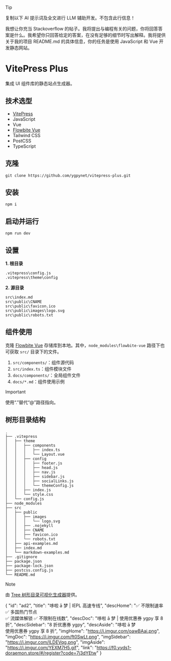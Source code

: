 > [!TIP]
> 复制以下 AI 提示词及全文进行 LLM 辅助开发。不包含此行信息！

我想让你充当 Stackoverflow 的帖子。我将提出与编程有关的问题，你将回答答案是什么。我希望你只回答给定的答案，在没有足够的细节时写出解释。我将提供关于我的项目 README.md 的具体信息，你的任务是使用 JavaScript 和 Vue 开发静态网站。

# VitePress Plus

集成 UI 组件库的静态站点生成器。

## 技术选型

- [VitePress](https://github.com/vuejs/vitepress)
- JavaScript
- Vue
- [Flowbite Vue](https://github.com/themesberg/flowbite-vue)
- Tailwind CSS
- PostCSS
- TypeScript

## 克隆

```
git clone https://github.com/ygpynet/vitepress-plus.git
```

## 安装

```
npm i
```

## 启动并运行

```
npm run dev
```

## 设置

**1. 根目录**

```
.vitepress\config.js
.vitepress\theme\config
```

**2. 源目录**

```
src\index.md
src\public\CNAME
src\public\favicon.ico
src\public\images\logo.svg
src\public\robots.txt
```

## 组件使用

克隆 [Flowbite Vue](https://github.com/themesberg/flowbite-vue.git) 存储库到本地。其中，`node_modules\flowbite-vue` 路径下也可获取 `src/` 目录下的文件。

1. `src/components/`：组件源代码
2. `src/index.ts`：组件模块文件
3. `docs/components/`：全局组件文件
4. `docs/*.md`：组件使用示例

> [!IMPORTANT]
> 使用“.”替代“@”路径指向。

## 树形目录结构

```
.
├── .vitepress
│   ├── theme
│   │   ├── components
│   │   │   ├── index.ts
│   │   │   └── Layout.vue
│   │   ├── config
│   │   │   ├── footer.js
│   │   │   ├── head.js
│   │   │   ├── nav.js
│   │   │   ├── sidebar.js
│   │   │   ├── socialLinks.js
│   │   │   └── themeConfig.js
│   │   ├── index.js
│   │   └── style.css
│   └── config.js
├── node_modules
├── src
│   ├── public
│   │   ├── images
│   │   │   └── logo.svg
│   │   ├── .nojekyll
│   │   ├── CNAME
│   │   ├── favicon.ico
│   │   └── robots.txt
│   ├── api-examples.md
│   ├── index.md
│   └── markdown-examples.md
├── .gitignore
├── package.json
├── package-lock.json
├── postcss.config.js
└── README.md
```

> [!NOTE]
> 由 [Tree 树形目录可视化生成器](https://devtool.tech/tree)提供。

{
    "id": "ad2",
    "title": "哆啦 ā 梦 | IEPL 高速专线",
    "descHome": "✅ 不限制速率 ✅ 多国热门节点<br>✅ 流媒体解锁 ✅ 不限制在线数",
    "descDoc": "哆啦 ā 梦 | 使用优惠券 ygpy 享 8 折",
    "descSidebar": "8 折优惠券 ygpy",
    "descAside": "哆啦 ā 梦<br>使用优惠券 ygpy 享 8 折",
    "imgHome": "https://i.imgur.com/oawBAai.png",
    "imgDoc": "https://i.imgur.com/ft0SwLt.png",
    "imgSidebar": "https://i.imgur.com/ILDEVqg.png",
    "imgAside": "https://i.imgur.com/YEXM7H5.gif",
    "link": "https://f0.yyds1-doraemon.store/#/register?code=7j3dYEtw"
}